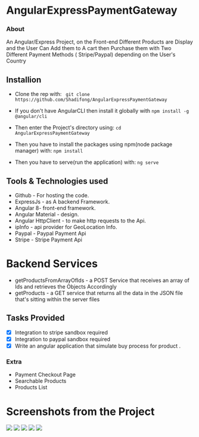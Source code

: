 # AngularExpressPaymentGateway
### About
An Angular/Express Project, on the Front-end Different Products are Display and the User Can Add them to A cart then
Purchase them with Two Different Payment Methods ( Stripe/Paypal) depending on the User's Country

## Installion
* Clone the rep with:
``` git clone https://github.com/Shadifong/AngularExpressPaymentGateway```

* If you don't have AngularCLI then install it globally with
```npm install -g @angular/cli ```

* Then enter the Project's directory using:
```cd AngularExpressPaymentGateway ```

* Then you have to install the packages using npm(node package manager) with:
``` npm install ```

* Then you have to serve(run the application) with:
``` ng serve ```



## Tools & Technologies used


* Github - For hosting the code.
* ExpressJs - as A backend Framework.
* Angular 8- front-end framework.
* Angular Material - design.
* Angular HttpClient - to make http requests to the Api.
* ipInfo - api provider for GeoLocation Info.
* Paypal - Paypal Payment Api
* Stripe - Stripe Payment Api

# Backend Services
* getProductsFromArrayOfIds - a POST Service that receives an array of Ids and retrieves the Objects Accordingly
* getProducts - a GET service that returns all the data in the JSON file that's sitting within the server files

## Tasks Provided

- [x] Integration to stripe sandbox required
- [x] Integration to paypal sandbox required
- [x] Write an angular application that simulate buy process for product .

### Extra
* Payment Checkout Page
* Searchable Products
* Products List



# Screenshots from the Project
![](https://i.imgur.com/qMvDZ8H.png)
![](https://i.imgur.com/1v4snbU.png)
![](https://i.imgur.com/qIiqtrJ.png)
![](https://i.imgur.com/bNutZJv.png)
![](https://i.imgur.com/dIh9yLv.png)
